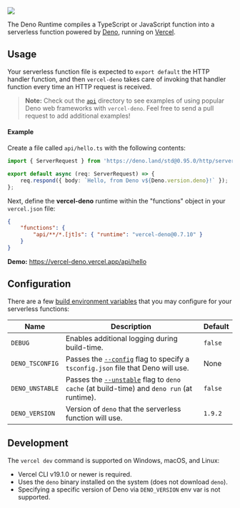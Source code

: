 [<img src="https://og-image.vercel.app/**vercel-deno**.png?theme=light&md=1&fontSize=100px&images=https%3A%2F%2Fassets.vercel.com%2Fimage%2Fupload%2Ffront%2Fassets%2Fdesign%2Fvercel-triangle-black.svg&images=https%3A%2F%2Fgithub.com%2Fdenolib%2Fhigh-res-deno-logo%2Fraw%2Fmaster%2Fdeno_hr_circle.svg&widths=184&widths=220&heights=160&heights=220">](https://github.com/TooTallNate/vercel-deno)

The Deno Runtime compiles a TypeScript or JavaScript function into a serverless
function powered by [Deno](https://deno.land), running on
[Vercel](https://vercel.com).

## Usage

Your serverless function file is expected to `export default` the HTTP handler
function, and then `vercel-deno` takes care of invoking that handler function
every time an HTTP request is received.

> **Note:** Check out the [`api`](./api) directory to see examples of using
> popular Deno web frameworks with `vercel-deno`. Feel free to send a pull request
> to add additional examples!

#### Example

Create a file called `api/hello.ts` with the following contents:

```typescript
import { ServerRequest } from 'https://deno.land/std@0.95.0/http/server.ts';

export default async (req: ServerRequest) => {
	req.respond({ body: `Hello, from Deno v${Deno.version.deno}!` });
};
```

Next, define the **vercel-deno** runtime within the "functions" object in your
`vercel.json` file:

```json
{
	"functions": {
		"api/**/*.[jt]s": { "runtime": "vercel-deno@0.7.10" }
	}
}
```

**Demo:** https://vercel-deno.vercel.app/api/hello

## Configuration

There are a few [build environment
variables](https://vercel.com/docs/configuration#project/build-env) that you
may configure for your serverless functions:

| Name            | Description                                                                                                                                                                              | Default |
| --------------- | ---------------------------------------------------------------------------------------------------------------------------------------------------------------------------------------- | ------- |
| `DEBUG`         | Enables additional logging during build-time.                                                                                                                                            | `false` |
| `DENO_TSCONFIG` | Passes the [`--config`](https://deno.land/manual/getting_started/command_line_interface#cache-and-compilation-flags) flag to specify a `tsconfig.json` file that Deno will use.          | None    |
| `DENO_UNSTABLE` | Passes the [`--unstable`](https://deno.land/manual/getting_started/command_line_interface#cache-and-compilation-flags) flag to `deno cache` (at build-time) and `deno run` (at runtime). | `false` |
| `DENO_VERSION`  | Version of `deno` that the serverless function will use.                                                                                                                                 | `1.9.2` |

## Development

The `vercel dev` command is supported on Windows, macOS, and Linux:

-   Vercel CLI v19.1.0 or newer is required.
-   Uses the `deno` binary installed on the system (does not download `deno`).
-   Specifying a specific version of Deno via `DENO_VERSION` env var is not supported.

